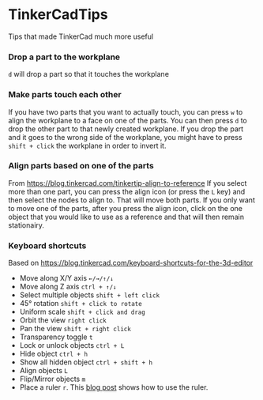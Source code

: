 # TinkerCadTips
Tips that made TinkerCad much more useful

### Drop a part to the workplane
`d` will drop a part so that it touches the workplane

### Make parts touch each other
If you have two parts that you want to actually touch, you can press `w` to align the workplane to a face on one of the parts. You can then press `d` to drop the other part to that newly created workplane. If you drop the part and it goes to the wrong side of the workplane, you might have to press `shift + click`  the workplane in order to invert it.

### Align parts based on one of the parts
From https://blog.tinkercad.com/tinkertip-align-to-reference
If you select more than one part, you can press the align icon (or press the `L` key) and then select the nodes to align to. That will move both parts. If you only want to move one of the parts, after you press the align icon, click on the one object that you would like to use as a reference and that will then remain stationairy.

### Keyboard shortcuts
Based on https://blog.tinkercad.com/keyboard-shortcuts-for-the-3d-editor
* Move along X/Y axis `←/→/↑/↓`
* Move along Z axis `ctrl + ↑/↓`
* Select multiple objects `shift + left click`
* 45° rotation `shift + click to rotate`
* Uniform scale `shift + click and drag`
* Orbit the view `right click`
* Pan the view `shift + right click`
* Transparency toggle `t`
* Lock or unlock objects `ctrl + L`
* Hide object `ctrl + h`
* Show all hidden object `ctrl + shift + h`
* Align objects `L`
* Flip/Mirror objects `m`
* Place a ruler `r`. This [blog post](https://blog.tinkercad.com/tinkertip-r-is-for-ruler) shows how to use the ruler.
